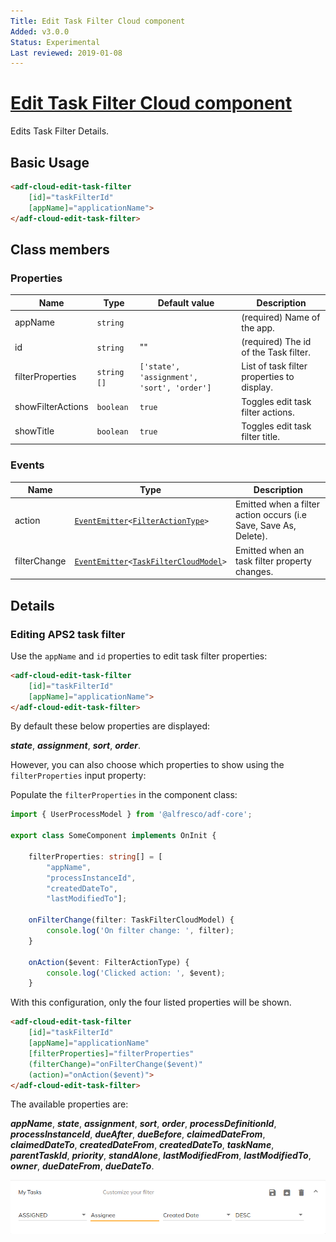 ```yaml
---
Title: Edit Task Filter Cloud component
Added: v3.0.0
Status: Experimental
Last reviewed: 2019-01-08
---
```


# [Edit Task Filter Cloud component](../../lib/process-services-cloud/src/lib/task/task-filters/components/edit-task-filter-cloud.component.ts "Defined in edit-task-filter-cloud.component.ts")

Edits Task Filter Details.

## Basic Usage

```html
<adf-cloud-edit-task-filter 
    [id]="taskFilterId"
    [appName]="applicationName">
</adf-cloud-edit-task-filter>
```

## Class members

### Properties

| Name | Type | Default value | Description |
| ---- | ---- | ------------- | ----------- |
| appName | `string` |  | (required) Name of the app. |
| id | `string` | "" | (required) The id of the Task filter. |
| filterProperties | `string []` | `['state', 'assignment', 'sort', 'order']` | List of task filter properties to display. |
| showFilterActions | `boolean` | `true` | Toggles edit task filter actions. |
| showTitle | `boolean` | `true` | Toggles edit task filter title. |

### Events

| Name | Type | Description |
| ---- | ---- | ----------- |
| action | [`EventEmitter`](https://angular.io/api/core/EventEmitter)`<`[`FilterActionType`](../../lib/process-services-cloud/src/lib/task/task-filters/models/filter-cloud.model.ts)`>` | Emitted when a filter action occurs (i.e Save, Save As, Delete). |
| filterChange | [`EventEmitter`](https://angular.io/api/core/EventEmitter)`<`[`TaskFilterCloudModel`](../../lib/process-services-cloud/src/lib/task/task-filters/models/filter-cloud.model.ts)`>` | Emitted when an task filter property changes. |

## Details

### Editing APS2 task filter

Use the `appName` and `id` properties to edit task filter properties:

```html
<adf-cloud-edit-task-filter
    [id]="taskFilterId"
    [appName]="applicationName">
</adf-cloud-edit-task-filter>
```

By default these below properties are displayed:

**_state_**, **_assignment_**, **_sort_**, **_order_**.

However, you can also choose which properties to show using the
`filterProperties` input property:

Populate the `filterProperties` in the component class:

```ts
import { UserProcessModel } from '@alfresco/adf-core';

export class SomeComponent implements OnInit {

    filterProperties: string[] = [
        "appName",
        "processInstanceId",
        "createdDateTo",
        "lastModifiedTo"];

    onFilterChange(filter: TaskFilterCloudModel) {
        console.log('On filter change: ', filter);
    }

    onAction($event: FilterActionType) {
        console.log('Clicked action: ', $event);
    }
```

With this configuration, only the four listed properties will be shown.

```html
<adf-cloud-edit-task-filter
    [id]="taskFilterId"
    [appName]="applicationName"
    [filterProperties]="filterProperties"
    (filterChange)="onFilterChange($event)"
    (action)="onAction($event)">
</adf-cloud-edit-task-filter>
```

The available properties are:

**_appName_**, **_state_**, **_assignment_**, **_sort_**, **_order_**, **_processDefinitionId_**, **_processInstanceId_**, **_dueAfter_**, **_dueBefore_**, **_claimedDateFrom_**, **_claimedDateTo_**, **_createdDateFrom_**, **_createdDateTo_**, **_taskName_**, **_parentTaskId_**, **_priority_**, **_standAlone_**, **_lastModifiedFrom_**, **_lastModifiedTo_**, **_owner_**, **_dueDateFrom_**, **_dueDateTo_**.

![edit-task-filter-cloud](../docassets/images/edit-task-filter-cloud.component.png)
